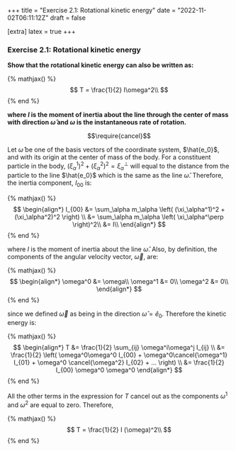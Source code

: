+++
title = "Exercise 2.1: Rotational kinetic energy"
date = "2022-11-02T06:11:12Z"
draft = false

[extra]
latex = true
+++



### Exercise 2.1: Rotational kinetic energy

**Show that the rotational kinetic energy can also be written as:**


{% mathjax() %}
$$
T = \frac{1}{2} I\omega^2\\
$$
{% end %}




**where $I$ is the moment of inertia about the line through the center of mass with direction $\hat{\omega}$ and $\omega$ is the instantaneous rate of rotation.**






$$\require{cancel}$$


Let $\hat{\omega}$ be one of the basis vectors of the coordinate system, $\hat{e_0}$, and with its origin at the center of mass of the body. For a constituent particle in the body, $(\xi_\alpha^1)^2 + (\xi_\alpha^2)^2 = \xi_\alpha^\perp$ will equal to the distance from the particle to the line $\hat{e_0}$ which is the same as the line $\hat{\omega}$. Therefore, the inertia component, $I_{00}$ is:


{% mathjax() %}
$$
\begin{align*}
I_{00} &= \sum_\alpha m_\alpha \left( (\xi_\alpha^1)^2 + (\xi_\alpha^2)^2 \right) \\
       &= \sum_\alpha m_\alpha \left( \xi_\alpha^\perp \right)^2\\
       &= I\\
\end{align*}
$$
{% end %}




where $I$ is the moment of inertia about the line $\hat{\omega}$. Also, by definition, the components of the angular velocity vector, $\vec{\omega}$, are:


{% mathjax() %}
$$
\begin{align*}
\omega^0 &= \omega\\
\omega^1 &= 0\\
\omega^2 &= 0\\
\end{align*}
$$
{% end %}




since we defined $\vec{\omega}$ as being in the direction $\hat{\omega} = \hat{e}_0$. Therefore the kinetic energy is:


{% mathjax() %}
$$
\begin{align*}
T &= \frac{1}{2} \sum_{ij} \omega^i\omega^j I_{ij} \\
  &= \frac{1}{2} \left( \omega^0\omega^0 I_{00} +  \omega^0\cancel{\omega^1} I_{01} + \omega^0 \cancel{\omega^2} I_{02} + ... \right) \\
  &= \frac{1}{2} I_{00} \omega^0 \omega^0
\end{align*}
$$
{% end %}




All the other terms in the expression for $T$ cancel out as the components $\omega^1$ and $\omega^2$ are equal to zero. Therefore,


{% mathjax() %}
$$
T = \frac{1}{2} I (\omega)^2\\
$$
{% end %}


